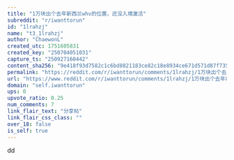 ```yaml
---
title: "1万块出个去年新西兰whv的位置，还没入境激活"
subreddit: "r/iwanttorun"
id: "1lrahzj"
name: "t3_1lrahzj"
author: "ChaewonL"
created_utc: 1751605831
created_key: "250704051031"
capture_ts: "250927160442"
content_sha256: "9e418f93d7582c1c6bd8821183ce82c18e8934ce671d571d87f73576033300f4"
permalink: "https://reddit.com/r/iwanttorun/comments/1lrahzj/1万块出个去年新西兰whv的位置还没入境激活/"
url: "https://www.reddit.com/r/iwanttorun/comments/1lrahzj/1万块出个去年新西兰whv的位置还没入境激活/"
domain: "self.iwanttorun"
ups: 0
upvote_ratio: 0.25
num_comments: 7
link_flair_text: "分享帖"
link_flair_css_class: ""
over_18: false
is_self: true
---
```


dd
